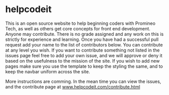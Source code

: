 # helpcodeit
This is an open source website to help beginning coders with Promineo Tech, as well as others get core concepts for front end development. Anyone may contribute. There is no grade assigned and any work on this is strictly for experience and learning. Once you have had a successful pull request add your name to the list of contributors below. You can contribute at any level you wish. If you want to contribute something not listed in the issues page feel free to add your own issue, and we will approve or deny it based on the usefulness to the mission of the site. 
If you wish to add new pages make sure you use the template to keep the styling the same, and to keep the navbar uniform across the site. 

More instructions are comming. In the mean time you can view the issues, and the contribute page at www.helpcodeit.com/contribute.html
